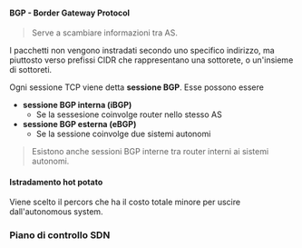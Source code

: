 #### BGP - Border Gateway Protocol
> Serve a scambiare informazioni tra AS.

I pacchetti non vengono instradati secondo uno specifico indirizzo, ma piuttosto verso prefissi CIDR che rappresentano una sottorete, o un'insieme di sottoreti.

Ogni sessione TCP viene detta **sessione BGP**.
Esse possono essere
- **sessione BGP interna (iBGP)**
	- Se la sessesione coinvolge router nello stesso AS
- **sessione BGP esterna (eBGP)**
	- Se la sessione coinvolge due sistemi autonomi

> Esistono anche sessioni BGP interne tra router interni ai sistemi autonomi.

#### Istradamento hot potato
Viene scelto il percors che ha il costo totale minore per uscire dall'autonomous system.


### Piano di controllo SDN
